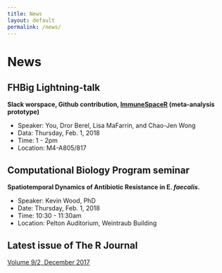 ```yaml
---
title: News
layout: default
permalink: /news/
---
```


# News

## FHBig Lightning-talk
__Slack worspace, Github contribution, [ImmuneSpaceR](https://www.bioconductor.org/help/course-materials/2017/BioC2017/DDay/LightningTalk/SessionII/ImmuneSpaceR.pdf) (meta-analysis prototype)__
- Speaker: You, Dror Berel, Lisa MaFarrin, and Chao-Jen Wong
- Data: Thursday, Feb. 1, 2018
- Time: 1 - 2pm
- Location: M4-A805/817

## Computational Biology Program seminar
__Spatiotemporal Dynamics of Antibiotic Resistance in E. _faecalis_.__
- Speaker: Kevin Wood, PhD
- Date: Thursday, Feb. 1, 2018
- Time: 10:30 - 11:30am
- Location: Pelton Auditorium, Weintraub Building

## Latest issue of The R Journal 
[Volume 9/2, December 2017](https://journal.r-project.org/archive/2017-2/)
